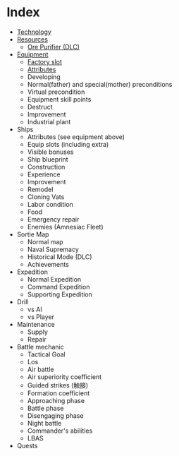 # Index

- [Technology](2-technology.md)
- [Resources](3-resources.md)
  - [Ore Purifier (DLC)](3.1-orepurifier.md)
- [Equipment](4-equipment.md)
  - [Factory slot](4.1-factoryslot.md)
  - [Attributes](4.2-attributes.md)
  - Developing
  - Normal(father) and special(mother) preconditions
  - Virtual precondition
  - Equipment skill points
  - Destruct
  - Improvement
  - Industrial plant
- Ships
  - Attributes (see equipment above)
  - Equip slots (including extra)
  - Visible bonuses
  - Ship blueprint
  - Construction
  - Experience
  - Improvement
  - Remodel
  - Cloning Vats
  - Labor condition
  - Food
  - Emergency repair
  - Enemies (Amnesiac Fleet)
- Sortie Map
  - Normal map
  - Naval Supremacy
  - Historical Mode (DLC)
  - Achievements
- Expedition
  - Normal Expedition
  - Command Expedition
  - Supporting Expedition
- Drill
  - vs AI
  - vs Player
- Maintenance
  - Supply
  - Repair
- Battle mechanic
  - Tactical Goal
  - Los
  - Air battle
  - Air superiority coefficient
  - Guided strikes (触接)
  - Formation coefficient
  - Approaching phase
  - Battle phase
  - Disengaging phase
  - Night battle
  - Commander's abilities
  - LBAS
- Quests